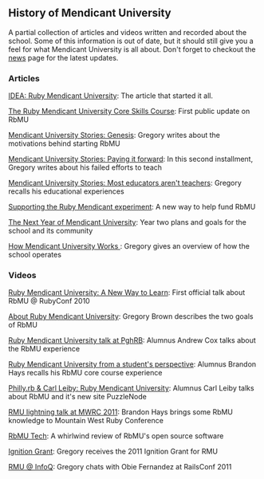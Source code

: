 ## History of Mendicant University

A partial collection of articles and videos written and recorded about the school. Some of this information is out of date, but it should still give you a feel for what Mendicant University is all about. Don't forget to checkout the [news](/changelog) page for the latest updates.

### Articles

[IDEA: Ruby Mendicant University](http://blog.rubybestpractices.com/posts/gregory/025-ruby-mendicant-university.html): The article that started it all.

[The Ruby Mendicant University Core Skills Course](http://blog.rubybestpractices.com/posts/gregory/027-ruby-mendicant-university-update.html): First public update on RbMU

[Mendicant University Stories: Genesis](http://blog.majesticseacreature.com/mendicant-university-stories): Gregory writes about the motivations behind starting RbMU

[Mendicant University Stories: Paying it forward](http://blog.majesticseacreature.com/mendicant-university-stories-paying-it-forwar): In this second installment, Gregory writes about his failed efforts to teach

[Mendicant University Stories: Most educators aren't teachers](http://blog.majesticseacreature.com/mendicant-university-stories-most-educators-a): Gregory recalls his educational experiences

[Supporting the Ruby Mendicant experiment](http://blog.rubybestpractices.com/posts/gregory/042-mendicant-supporters.html): A new way to help fund RbMU

[The Next Year of Mendicant University](http://blog.majesticseacreature.com/the-next-year-of-mendicant-university): Year two plans and goals for the school and its community

[How Mendicant University Works ](http://blog.rubybestpractices.com/posts/gregory/059-how-mendicant-university-works.html): Gregory gives an overview of how the school operates


### Videos

[Ruby Mendicant University: A New Way to Learn](http://confreaks.net/videos/472-rubyconf2010-ruby-mendicant-university-a-new-way-to-learn): First official talk about RbMU @ RubyConf 2010

[About Ruby Mendicant University](http://www.youtube.com/watch?v=_cnaed9Twz8): Gregory Brown describes the two goals of RbMU

[Ruby Mendicant University talk at PghRB](http://vimeo.com/19576831): Alumnus Andrew Cox talks about the RbMU experience

[Ruby Mendicant University from a student's perspective](http://www.youtube.com/watch?v=MKso28TPpSY): Alumnus Brandon Hays recalls his RbMU core course experience

[Philly.rb & Carl Leiby: Ruby Mendicant University](http://vimeo.com/20855102): Alumnus Carl Leiby talks about RbMU and it's new site PuzzleNode

[RMU lightning talk at MWRC 2011](http://www.youtube.com/watch?v=AfTkPkHJNLI): Brandon Hays brings some RbMU knowledge to Mountain West Ruby Conference

[RbMU Tech](http://www.youtube.com/watch?v=THKXtfaLAIQ): A whirlwind review of RbMU's open source software

[Ignition Grant](http://youtu.be/ruK7uOQI4PM): Gregory receives the 2011 Ignition Grant for RMU

[RMU @ InfoQ](http://www.infoq.com/interviews/brown-ruby-mendicant-university): Gregory chats with Obie Fernandez at RailsConf 2011